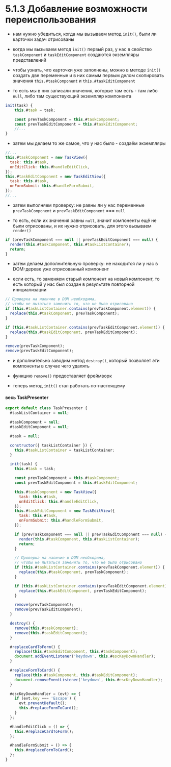 # 5.1.3 Добавление возможности переиспользования

- нам нужно убедиться, когда мы вызываем метод `init()`, были ли карточки задач отрисованы

- когда мы вызываем метод `init()` первый раз, у нас в свойство `taskComponent` и `taskEditComponent` создаются экземпляры представлений

- чтобы узнать, что карточки уже заполнены, можно в методе `init()` создать две переменные и в них самым первым делом скопировать значения `this.#taskComponent` и `this.#taskEditComponent`

- то есть мы в них записали значения, которые там есть - там либо `null`, либо там существующий экземпляр компонента

```js
init(task) {
    this.#task = task;

    const prevTaskComponent = this.#taskComponent;
    const prevTaskEditComponent = this.#taskEditComponent;
    //...
}
```

- затем мы делаем то же самое, что у нас было - создаём экземпляры

```js
//...
this.#taskComponent = new TaskView({
  task: this.#task,
  onEditClick: this.#handleEditClick,
});
this.#taskEditComponent = new TaskEditView({
  task: this.#task,
  onFormSubmit: this.#handleFormSubmit,
});
//...
```

- затем выполняем проверку: не равны ли у нас переменные `prevTaskComponent` и `prevTaskEditComponent` === `null`

- то есть, если их значения равны `null`, значит компоненты ещё не были отрисованы, и их нужно отрисовать, для этого вызываем `render()`

```js
if (prevTaskComponent === null || prevTaskEditComponent === null) {
  render(this.#taskComponent, this.#taskListContainer);
  return;
}
```

- затем делаем дополнительную проверку: не находится ли у нас в DOM-дереве уже отрисованный компонент

- если есть, то заменяем старый компонент на новый компонент, то есть который у нас был создан в результате повторной инициализации

```js
// Проверка на наличие в DOM необходима,
// чтобы не пытаться заменить то, что не было отрисовано
if (this.#taskListContainer.contains(prevTaskComponent.element)) {
  replace(this.#taskComponent, prevTaskComponent);
}

if (this.#taskListContainer.contains(prevTaskEditComponent.element)) {
  replace(this.#taskEditComponent, prevTaskEditComponent);
}

remove(prevTaskComponent);
remove(prevTaskEditComponent);
```

- и дополнительно заводим метод `destroy()`, который позволяет эти компоненты в случае чего удалять

- функцию `remove()` предоставляет фреймворк

- теперь метод `init()` стал работать по-настоящему

#### весь TaskPresenter

```js
export default class TaskPresenter {
  #taskListContainer = null;

  #taskComponent = null;
  #taskEditComponent = null;

  #task = null;

  constructor({ taskListContainer }) {
    this.#taskListContainer = taskListContainer;
  }

  init(task) {
    this.#task = task;

    const prevTaskComponent = this.#taskComponent;
    const prevTaskEditComponent = this.#taskEditComponent;

    this.#taskComponent = new TaskView({
      task: this.#task,
      onEditClick: this.#handleEditClick,
    });
    this.#taskEditComponent = new TaskEditView({
      task: this.#task,
      onFormSubmit: this.#handleFormSubmit,
    });

    if (prevTaskComponent === null || prevTaskEditComponent === null) {
      render(this.#taskComponent, this.#taskListContainer);
      return;
    }

    // Проверка на наличие в DOM необходима,
    // чтобы не пытаться заменить то, что не было отрисовано
    if (this.#taskListContainer.contains(prevTaskComponent.element)) {
      replace(this.#taskComponent, prevTaskComponent);
    }

    if (this.#taskListContainer.contains(prevTaskEditComponent.element)) {
      replace(this.#taskEditComponent, prevTaskEditComponent);
    }

    remove(prevTaskComponent);
    remove(prevTaskEditComponent);
  }

  destroy() {
    remove(this.#taskComponent);
    remove(this.#taskEditComponent);
  }

  #replaceCardToForm() {
    replace(this.#taskEditComponent, this.#taskComponent);
    document.addEventListener('keydown', this.#escKeyDownHandler);
  }

  #replaceFormToCard() {
    replace(this.#taskComponent, this.#taskEditComponent);
    document.removeEventListener('keydown', this.#escKeyDownHandler);
  }

  #escKeyDownHandler = (evt) => {
    if (evt.key === 'Escape') {
      evt.preventDefault();
      this.#replaceFormToCard();
    }
  };

  #handleEditClick = () => {
    this.#replaceCardToForm();
  };

  #handleFormSubmit = () => {
    this.#replaceFormToCard();
  };
}
```

```

```
